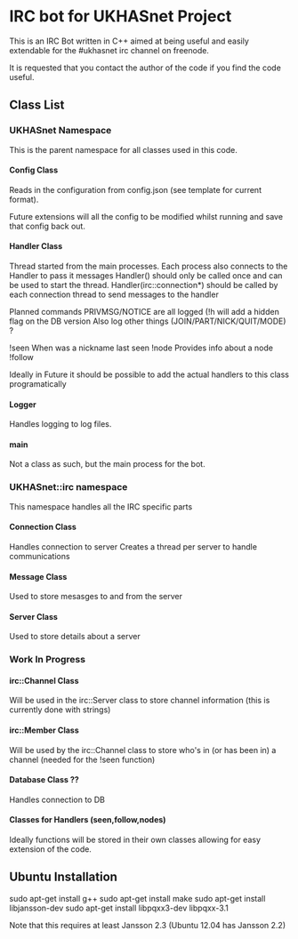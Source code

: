 # IRC bot for UKHASnet Project
This is an IRC Bot written in C++ aimed at being useful and easily
extendable for the #ukhasnet irc channel on freenode.

It is requested that you contact the author of the code if you find the code useful.

## Class List

### UKHASnet Namespace
This is the parent namespace for all classes used in this code.

#### Config Class
Reads in the configuration from config.json (see template for current format).

Future extensions will all the config to be modified whilst running and save that config back out.

#### Handler Class
Thread started from the main processes. Each process also connects to the Handler to pass it messages
Handler() should only be called once and can be used to start the thread.
Handler(irc::connection*) should be called by each connection thread to send messages to the handler

Planned commands
PRIVMSG/NOTICE are all logged (!h will add a hidden flag on the DB version
Also log other things (JOIN/PART/NICK/QUIT/MODE) ?

!seen <nick>
	When was a nickname last seen
!node <Node ID>
	Provides info about a node
!follow <Node ID>

Ideally in Future it should be possible to add the actual handlers to this class programatically

#### Logger
Handles logging to log files.

#### main
Not a class as such, but the main process for the bot.

### UKHASnet::irc namespace
This namespace handles all the IRC specific parts

#### Connection Class
Handles connection to server
Creates a thread per server to handle communications

#### Message Class
Used to store mesasges to and from the server


#### Server Class
Used to store details about a server


### Work In Progress
#### irc::Channel Class
Will be used in the irc::Server class to store channel information (this is currently done with strings)

#### irc::Member Class
Will be used by the irc::Channel class to store who's in (or has been in) a channel (needed for the !seen function)

#### Database Class ??
Handles connection to DB

#### Classes for Handlers (seen,follow,nodes)
Ideally functions will be stored in their own classes allowing for easy extension of the code.

## Ubuntu Installation
sudo apt-get install g++
sudo apt-get install make
sudo apt-get install libjansson-dev
sudo apt-get install libpqxx3-dev libpqxx-3.1

Note that this requires at least Jansson 2.3 (Ubuntu 12.04 has Jansson 2.2)

